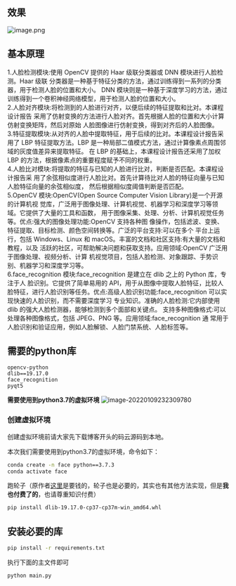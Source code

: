 ## 效果
![image.png](https://s2.loli.net/2024/02/04/AcdiBjGqRu3zZnO.jpg)

## 基本原理

1.人脸检测模块:使用 OpenCV 提供的 Haar 级联分类器或 DNN 模块进行人脸检测。Haar 级联 分类器是一种基于特征分类的方法，通过训练得到一系列的分类器，用于检测人脸的位置和大小。 DNN 模块则是一种基于深度学习的方法，通过训练得到一个卷积神经网络模型，用于检测人脸的位置和大小。  
2.人脸对齐模块:将检测到的人脸进行对齐，以便后续的特征提取和比对。本课程设计报告 采用了仿射变换的方法进行人脸对齐。首先根据人脸的位置和大小计算仿射变换矩阵，然后对原始 人脸图像进行仿射变换，得到对齐后的人脸图像。  
3.特征提取模块:从对齐的人脸中提取特征，用于后续的比对。本课程设计报告采用了 LBP 特征提取方法。LBP 是一种局部二值模式方法，通过计算像素点周围邻域的灰度值差异来提取特征。 在 LBP 的基础上，本课程设计报告还采用了加权 LBP 的方法，根据像素点的重要程度赋予不同的权重。   
4.人脸比对模块:将提取的特征与已知的人脸进行比对，判断是否匹配。本课程设计报告采 用了余弦相似度进行人脸比对。首先计算待比对人脸的特征向量与已知人脸特征向量的余弦相似度， 然后根据相似度阈值判断是否匹配。  
5.OpenCV 模块:OpenCV(Open Source Computer Vision Library)是一个开源的计算机视 觉库，广泛用于图像处理、计算机视觉、机器学习和深度学习等领域。它提供了大量的工具和函数， 用于图像采集、处理、分析、计算机视觉任务等。优点:强大的图像处理功能:OpenCV 支持各种图 像操作，包括滤波、变换、特征提取、目标检测、颜色空间转换等。广泛的平台支持:可以在多个 平台上运行，包括 Windows、Linux 和 macOS。丰富的文档和社区支持:有大量的文档和教程，以及 活跃的社区，可帮助解决问题和获取支持。应用领域:OpenCV 广泛用于图像处理、视频分析、计算 机视觉项目，包括人脸检测、对象跟踪、手势识别、机器学习和深度学习等。  
6.face_recognition 模块:face_recognition 是建立在 dlib 之上的 Python 库，专注于人 脸识别。它提供了简单易用的 API，用于从图像中提取人脸特征，比较人脸特征，进行人脸识别等任务。优点:高级人脸识别功能:face_recognition 可以实现快速的人脸识别，而不需要深度学习 专业知识。准确的人脸检测:它内部使用 dlib 的强大人脸检测器，能够检测到多个面部和关键点。 支持多种图像格式:可以处理各种图像格式，包括 JPEG、PNG 等。应用领域:face_recognition 通 常用于人脸识别和验证应用，例如人脸解锁、人脸门禁系统、人脸标签等。  


## 需要的python库

```
opencv-python
dlib==19.17.0
face_recognition
pyqt5
```

**需要使用到python3.7的虚拟环境**
![image-20220109232309780](https://vehicle4cm.oss-cn-beijing.aliyuncs.com/typoraimgs/image-20220109232309780.png)
### 创建虚拟环境

创建虚拟环境前请大家先下载博客开头的码云源码到本地。

本次我们需要使用到python3.7的虚拟环境，命令如下：

```bash
conda create -n face python==3.7.3
conda activate face
```

跑轮子（原作者[这里](https://mbd.pub/o/bread/ZJeYkpdt?next=pay&author_name=肆十二&author_avatar=https%3A%2F%2Fcdn.2zimu.com%2Fmbd_file_1679134971152.jpg)是要钱的，轮子也是必要的，其实也有其他方法实现，但是**我也付费了的**，也请尊重知识付费）
```bash
pip install dlib-19.17.0-cp37-cp37m-win_amd64.whl
```

## 安装必要的库

```bash
pip install -r requirements.txt
```

执行下面的主文件即可

```bash
python main.py
```


